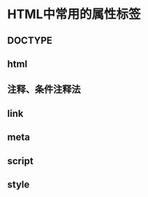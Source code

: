 # HTML中常用的属性标签  

## DOCTYPE  

## html  

## 注释、条件注释法

## link  

## meta  

## script  

## style  
